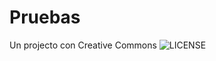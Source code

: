 # Pruebas
Un projecto con Creative Commons
![LICENSE](https://img.shields.io/github/license/kaied96/Pruebas?style=for-the-badge)
